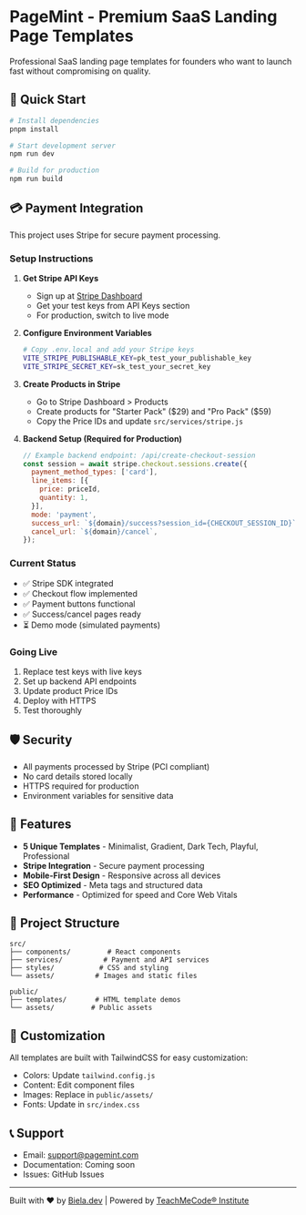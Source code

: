 # PageMint - Premium SaaS Landing Page Templates

Professional SaaS landing page templates for founders who want to launch fast without compromising on quality.

## 🚀 Quick Start

```bash
# Install dependencies
pnpm install

# Start development server
npm run dev

# Build for production
npm run build
```

## 💳 Payment Integration

This project uses Stripe for secure payment processing.

### Setup Instructions

1. **Get Stripe API Keys**
   - Sign up at [Stripe Dashboard](https://dashboard.stripe.com)
   - Get your test keys from API Keys section
   - For production, switch to live mode

2. **Configure Environment Variables**
   ```bash
   # Copy .env.local and add your Stripe keys
   VITE_STRIPE_PUBLISHABLE_KEY=pk_test_your_publishable_key
   VITE_STRIPE_SECRET_KEY=sk_test_your_secret_key
   ```

3. **Create Products in Stripe**
   - Go to Stripe Dashboard > Products
   - Create products for "Starter Pack" ($29) and "Pro Pack" ($59)
   - Copy the Price IDs and update `src/services/stripe.js`

4. **Backend Setup (Required for Production)**
   ```javascript
   // Example backend endpoint: /api/create-checkout-session
   const session = await stripe.checkout.sessions.create({
     payment_method_types: ['card'],
     line_items: [{
       price: priceId,
       quantity: 1,
     }],
     mode: 'payment',
     success_url: `${domain}/success?session_id={CHECKOUT_SESSION_ID}`,
     cancel_url: `${domain}/cancel`,
   });
   ```

### Current Status

- ✅ Stripe SDK integrated
- ✅ Checkout flow implemented
- ✅ Payment buttons functional
- ✅ Success/cancel pages ready
- ⏳ Demo mode (simulated payments)

### Going Live

1. Replace test keys with live keys
2. Set up backend API endpoints
3. Update product Price IDs
4. Deploy with HTTPS
5. Test thoroughly

## 🛡️ Security

- All payments processed by Stripe (PCI compliant)
- No card details stored locally
- HTTPS required for production
- Environment variables for sensitive data

## 🎯 Features

- **5 Unique Templates** - Minimalist, Gradient, Dark Tech, Playful, Professional
- **Stripe Integration** - Secure payment processing
- **Mobile-First Design** - Responsive across all devices
- **SEO Optimized** - Meta tags and structured data
- **Performance** - Optimized for speed and Core Web Vitals

## 📁 Project Structure

```
src/
├── components/         # React components
├── services/          # Payment and API services
├── styles/           # CSS and styling
└── assets/          # Images and static files

public/
├── templates/       # HTML template demos
└── assets/         # Public assets
```

## 🔧 Customization

All templates are built with TailwindCSS for easy customization:

- Colors: Update `tailwind.config.js`
- Content: Edit component files
- Images: Replace in `public/assets/`
- Fonts: Update in `src/index.css`

## 📞 Support

- Email: support@pagemint.com
- Documentation: Coming soon
- Issues: GitHub Issues

---

Built with ❤️ by [Biela.dev](https://biela.dev) | Powered by [TeachMeCode® Institute](https://teachmecode.ae)
